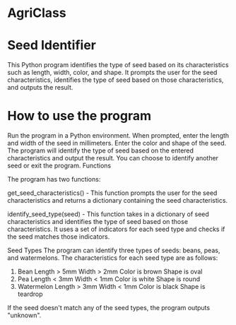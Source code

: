 # AgriClass

# Seed Identifier
This Python program identifies the type of seed based on its characteristics such as length, width, color, and shape. It prompts the user for the seed characteristics, identifies the type of seed based on those characteristics, and outputs the result.

# How to use the program
Run the program in a Python environment.
When prompted, enter the length and width of the seed in millimeters.
Enter the color and shape of the seed.
The program will identify the type of seed based on the entered characteristics and output the result.
You can choose to identify another seed or exit the program.
Functions

The program has two functions:

get_seed_characteristics() - This function prompts the user for the seed characteristics and returns a dictionary containing the seed characteristics.

identify_seed_type(seed) - This function takes in a dictionary of seed characteristics and identifies the type of seed based on those characteristics. It uses a set of indicators for each seed type and checks if the seed matches those indicators.

Seed Types
The program can identify three types of seeds: beans, peas, and watermelons. The characteristics for each seed type are as follows:

1. Bean
Length > 5mm
Width > 2mm
Color is brown
Shape is oval
2. Pea
Length < 3mm
Width < 1mm
Color is white
Shape is round
3. Watermelon
Length > 3mm
Width < 1mm
Color is black
Shape is teardrop

If the seed doesn't match any of the seed types, the program outputs "unknown".
